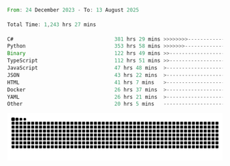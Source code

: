 <!--START_SECTION:waka-->

```rust
From: 24 December 2023 - To: 13 August 2025

Total Time: 1,243 hrs 27 mins

C#                                 381 hrs 29 mins >>>>>>>>-----------------   30.19 %
Python                             353 hrs 58 mins >>>>>>>------------------   28.01 %
Binary                             122 hrs 49 mins >>-----------------------   09.72 %
TypeScript                         112 hrs 51 mins >>-----------------------   08.93 %
JavaScript                         47 hrs 48 mins  >------------------------   03.78 %
JSON                               43 hrs 22 mins  >------------------------   03.43 %
HTML                               41 hrs 7 mins   >------------------------   03.25 %
Docker                             26 hrs 37 mins  >------------------------   02.11 %
YAML                               26 hrs 21 mins  >------------------------   02.09 %
Other                              20 hrs 5 mins   -------------------------   01.59 %
```

<!--END_SECTION:waka-->


<picture>
  <source media="(prefers-color-scheme: dark)" srcset="https://raw.githubusercontent.com/jeerawut97/jeerawut97/output/github-contribution-grid-snake.svg">
  <img alt="github contribution grid snake animation" src="https://raw.githubusercontent.com/jeerawut97/jeerawut97/output/github-contribution-grid-snake.svg">
</picture>
